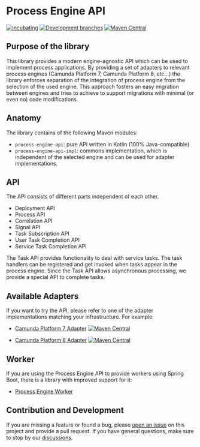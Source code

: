 # Process Engine API


[![incubating](https://img.shields.io/badge/lifecycle-INCUBATING-orange.svg)](https://github.com/holisticon#open-source-lifecycle)
[![Development branches](https://github.com/bpm-crafters/process-engine-api/actions/workflows/development.yml/badge.svg)](https://github.com/bpm-crafters/process-engine-api/actions/workflows/development.yml)
[![Maven Central](https://maven-badges.herokuapp.com/maven-central/dev.bpm-crafters.process-engine-api/process-engine-api/badge.svg)](https://maven-badges.herokuapp.com/maven-central/dev.bpm-crafters.process-engine-api/process-engine-api)

## Purpose of the library

This library provides a modern engine-agnostic API which can be used to implement process applications. By providing a set
of adapters to relevant process engines (Camunda Platform 7, Camunda Platform 8, etc...) the library enforces separation of 
the integration of process engine from the selection of the used engine. This approach fosters an easy migration between engines 
and tries to achieve to support migrations with minimal (or even no) code modifications. 

## Anatomy

The library contains of the following Maven modules:

- `process-engine-api`: pure API written in Kotlin (100% Java-compatible)
- `process-engine-api-impl`: commons implementation, which is independent of the selected engine and can be used for adapter implementations.

## API

The API consists of different parts independent of each other.

- Deployment API
- Process API
- Correlation API
- Signal API
- Task Subscription API
- User Task Completion API
- Service Task Completion API

The Task API provides functionality to deal with service tasks. The task handlers can be registered and get invoked when tasks 
appear in the process engine. Since the Task API allows asynchronous processing, we provide a special API to complete tasks.

## Available Adapters
 
If you want to try the API, please refer to one of the adapter implementations matching your infrastructure. For example:

- [Camunda Platform 7 Adapter](https://github.com/bpm-crafters/process-engine-adapters-camunda-7) [![Maven Central](https://maven-badges.herokuapp.com/maven-central/dev.bpm-crafters.process-engine-adapters/process-engine-adapter-camunda-platform-c7-bom/badge.svg)](https://maven-badges.herokuapp.com/maven-central/dev.bpm-crafters.process-engine-adapters-camunda-7/process-engine-adapter-camunda-platform-c7-bom)

- [Camunda Platform 8 Adapter](https://github.com/bpm-crafters/process-engine-adapters-camunda-8) [![Maven Central](https://maven-badges.herokuapp.com/maven-central/dev.bpm-crafters.process-engine-adapters/process-engine-adapter-camunda-platform-c8-bom/badge.svg)](https://maven-badges.herokuapp.com/maven-central/dev.bpm-crafters.process-engine-adapters-camunda-8/process-engine-adapter-camunda-platform-c7-bom)


## Worker

If you are using the Process Engine API to provide workers using Spring Boot, there is a library with improved support for it:

- [Process Engine Worker](https://github.com/bpm-crafters/process-engine-worker)

## Contribution and Development

If you are missing a feature or found a bug, please [open an issue](https://github.com/bpm-crafters/process-engine-api/issues) 
on this project and provide a pull request. If you have general questions, make sure to stop by our [discussions](https://github.com/orgs/bpm-crafters/discussions).


